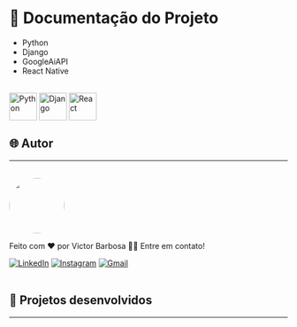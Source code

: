 # 📒 Documentação do Projeto



- Python
- Django
- GoogleAiAPI
- React Native
  
<div style="display: inline_block"><br>
  <img align="center" alt="Python" heigth="40" width="50" src="https://cdn.jsdelivr.net/gh/devicons/devicon@latest/icons/python/python-original.svg">
  <img align="center" alt="Django" heigth="40" width="50" src="https://cdn.jsdelivr.net/gh/devicons/devicon@latest/icons/django/django-plain.svg">
  <img align="center" alt="React" heigth="40" width="50" src="https://cdn.jsdelivr.net/gh/devicons/devicon@latest/icons/react/react-original.svg">
</div>
  
## 🌐 Autor
---
<br>

<a href="https://www.linkedin.com/in/victor-santos-01242007111203200607/">
 <img style="border-radius: 50%" src="https://avatars.githubusercontent.com/u/114593367?s=400&u=35dad9c7030300514c27e765de70b83b4073c802&v=4" width="100px;" alt=""/>
</a>

Feito com ❤️ por Victor Barbosa 👋🏽 Entre em contato!

[![LinkedIn](https://img.shields.io/badge/LinkedIn-0077B5?style=for-the-badge&logo=linkedin&logoColor=white)](https://www.linkedin.com/in/victor-santos-01242007111203200607/)
[![Instagram](https://img.shields.io/badge/-Instagram-%23E4405F?style=for-the-badge&logo=instagram&logoColor=white)](https://www.instagram.com/vituisdev/)
[![Gmail](https://img.shields.io/badge/Gmail-333333?style=for-the-badge&logo=gmail&logoColor=red)](mailto:victorb.santos15@gmail.com)
<br>
<br>

## 🔗 Projetos desenvolvidos
---

<br>


